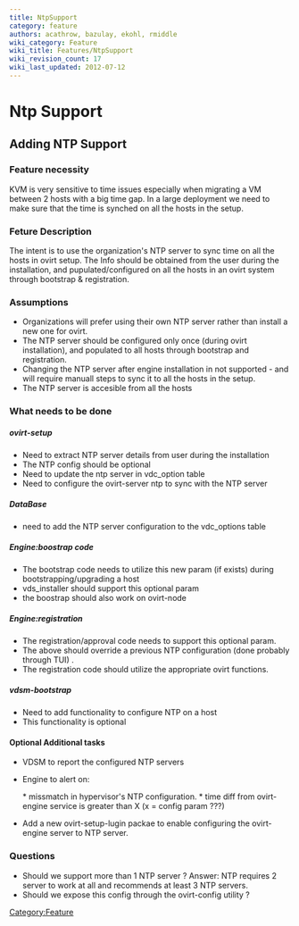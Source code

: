 ```yaml
---
title: NtpSupport
category: feature
authors: acathrow, bazulay, ekohl, rmiddle
wiki_category: Feature
wiki_title: Features/NtpSupport
wiki_revision_count: 17
wiki_last_updated: 2012-07-12
---
```


# Ntp Support

## Adding NTP Support

### Feature necessity

KVM is very sensitive to time issues especially when migrating a VM between 2 hosts with a big time gap. In a large deployment we need to make sure that the time is synched on all the hosts in the setup.

### Feture Description

The intent is to use the organization's NTP server to sync time on all the hosts in ovirt setup. The Info should be obtained from the user during the installation, and pupulated/configured on all the hosts in an ovirt system through bootstrap & registration.

### Assumptions

*   Organizations will prefer using their own NTP server rather than install a new one for ovirt.
*   The NTP server should be configured only once (during ovirt installation), and populated to all hosts through bootstrap and registration.
*   Changing the NTP server after engine installation in not supported - and will require manuall steps to sync it to all the hosts in the setup.
*   The NTP server is accesible from all the hosts

### What needs to be done

##### ovirt-setup

*   Need to extract NTP server details from user during the installation
*   The NTP config should be optional
*   Need to update the ntp server in vdc_option table
*   Need to configure the ovirt-server ntp to sync with the NTP server

##### DataBase

*   need to add the NTP server configuration to the vdc_options table

##### Engine:boostrap code

*   The bootstrap code needs to utilize this new param (if exists) during bootstrapping/upgrading a host
*   vds_installer should support this optional param
*   the boostrap should also work on ovirt-node

##### Engine:registration

*   The registration/approval code needs to support this optional param.
*   The above should override a previous NTP configuration (done probably through TUI) .
*   The registration code should utilize the appropriate ovirt functions.

##### vdsm-bootstrap

*   Need to add functionality to configure NTP on a host
*   This functionality is optional

#### Optional Additional tasks

*   VDSM to report the configured NTP servers
*   Engine to alert on:

      * missmatch in hypervisor's NTP configuration.
      * time diff from ovirt-engine service is greater than X (x = config param ???)

*   Add a new ovirt-setup-lugin packae to enable configuring the ovirt-engine server to NTP server.

### Questions

*   Should we support more than 1 NTP server ? Answer: NTP requires 2 server to work at all and recommends at least 3 NTP servers.
*   Should we expose this config through the ovirt-config utility ?

<Category:Feature>

